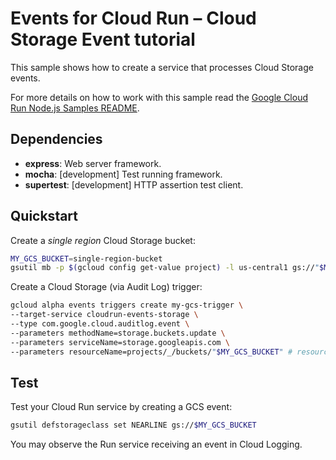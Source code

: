 # Events for Cloud Run – Cloud Storage Event tutorial

This sample shows how to create a service that processes Cloud Storage events.

For more details on how to work with this sample read the [Google Cloud Run Node.js Samples README](https://github.com/GoogleCloudPlatform/nodejs-docs-samples/tree/master/run).

## Dependencies

* **express**: Web server framework.
* **mocha**: [development] Test running framework.
* **supertest**: [development] HTTP assertion test client.

## Quickstart

Create a _single region_ Cloud Storage bucket:

```sh
MY_GCS_BUCKET=single-region-bucket
gsutil mb -p $(gcloud config get-value project) -l us-central1 gs://"$MY_GCS_BUCKET"
```

Create a Cloud Storage (via Audit Log) trigger:

```sh
gcloud alpha events triggers create my-gcs-trigger \
--target-service cloudrun-events-storage \
--type com.google.cloud.auditlog.event \
--parameters methodName=storage.buckets.update \
--parameters serviceName=storage.googleapis.com \
--parameters resourceName=projects/_/buckets/"$MY_GCS_BUCKET" # resourceName is optional.
```

## Test

Test your Cloud Run service by creating a GCS event:

```sh
gsutil defstorageclass set NEARLINE gs://$MY_GCS_BUCKET
```

You may observe the Run service receiving an event in Cloud Logging.